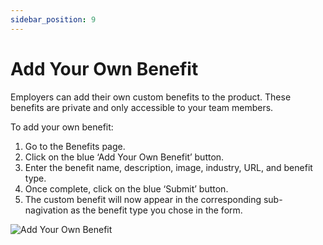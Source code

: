 ```yaml
---
sidebar_position: 9
---
```



# Add Your Own Benefit  

Employers can add their own custom benefits to the product. These benefits are private and only accessible to your team members. 

To add your own benefit:    
1. Go to the Benefits page. 
2. Click on the blue ‘Add Your Own Benefit’ button. 
3. Enter the benefit name, description, image, industry, URL, and benefit type. 
4. Once complete, click on the blue ‘Submit’ button. 
5. The custom benefit will now appear in the corresponding sub-nagivation as the benefit type you chose in the form. 


![Add Your Own Benefit](../../src/assets/AddYourOwnBenefit.gif)